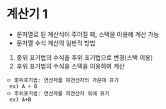 # 계산기 1
- 문자열로 된 계산식이 주어질 때, 스택을 이용해 계산 가능
- 문자열 수식 계산의 일반적 방법

1. 중위 표기법의 수식을 후위 표기법으로 변경(스택 이용)
2. 후위 표기법의 수식을 스택을 이용하여 계산
```
ㅁ 중위표기법: 연산자를 피연산자의 가운데 표기
 ex) A + B
ㅁ 후위표기법: 연산자를 피연산자 뒤에 표기
 ex) A+B
```

